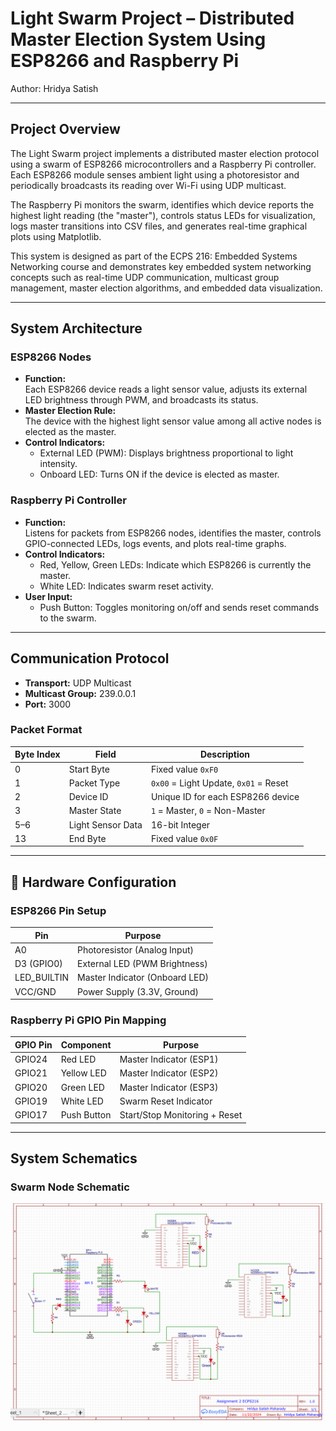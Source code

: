 # Light Swarm Project – Distributed Master Election System Using ESP8266 and Raspberry Pi  

Author: Hridya Satish  

---

##  Project Overview  

The Light Swarm project implements a distributed master election protocol using a swarm of ESP8266 microcontrollers and a Raspberry Pi controller. Each ESP8266 module senses ambient light using a photoresistor and periodically broadcasts its reading over Wi-Fi using UDP multicast.  

The Raspberry Pi monitors the swarm, identifies which device reports the highest light reading (the "master"), controls status LEDs for visualization, logs master transitions into CSV files, and generates real-time graphical plots using Matplotlib.  

This system is designed as part of the ECPS 216: Embedded Systems Networking course and demonstrates key embedded system networking concepts such as real-time UDP communication, multicast group management, master election algorithms, and embedded data visualization.

---

## System Architecture  

### ESP8266 Nodes  

- **Function:**  
  Each ESP8266 device reads a light sensor value, adjusts its external LED brightness through PWM, and broadcasts its status.  
- **Master Election Rule:**  
  The device with the highest light sensor value among all active nodes is elected as the master.  
- **Control Indicators:**  
  - External LED (PWM): Displays brightness proportional to light intensity.  
  - Onboard LED: Turns ON if the device is elected as master.  

### Raspberry Pi Controller  

- **Function:**  
  Listens for packets from ESP8266 nodes, identifies the master, controls GPIO-connected LEDs, logs events, and plots real-time graphs.  
- **Control Indicators:**  
  - Red, Yellow, Green LEDs: Indicate which ESP8266 is currently the master.  
  - White LED: Indicates swarm reset activity.  
- **User Input:**  
  - Push Button: Toggles monitoring on/off and sends reset commands to the swarm.  

---

## Communication Protocol  

- **Transport:** UDP Multicast  
- **Multicast Group:** 239.0.0.1  
- **Port:** 3000  

### Packet Format  

| Byte Index | Field             | Description                                  |
|------------|------------------|----------------------------------------------|
| 0          | Start Byte       | Fixed value `0xF0`                           |
| 1          | Packet Type      | `0x00` = Light Update, `0x01` = Reset       |
| 2          | Device ID        | Unique ID for each ESP8266 device            |
| 3          | Master State     | `1` = Master, `0` = Non-Master              |
| 5–6        | Light Sensor Data| 16-bit Integer                               |
| 13         | End Byte         | Fixed value `0x0F`                           |

---

## 🔧 Hardware Configuration  

### ESP8266 Pin Setup  

| Pin            | Purpose                          |
|----------------|----------------------------------|
| A0             | Photoresistor (Analog Input)     |
| D3 (GPIO0)     | External LED (PWM Brightness)    |
| LED_BUILTIN    | Master Indicator (Onboard LED)   |
| VCC/GND        | Power Supply (3.3V, Ground)      |

### Raspberry Pi GPIO Pin Mapping  

| GPIO Pin  | Component         | Purpose                          |
|-----------|-------------------|----------------------------------|
| GPIO24    | Red LED           | Master Indicator (ESP1)          |
| GPIO21    | Yellow LED        | Master Indicator (ESP2)          |
| GPIO20    | Green LED         | Master Indicator (ESP3)          |
| GPIO19    | White LED         | Swarm Reset Indicator            |
| GPIO17    | Push Button       | Start/Stop Monitoring + Reset    |

---

## System Schematics  

### Swarm Node Schematic  

![ Swarm Schematic](Swarm_Schematics.png)


